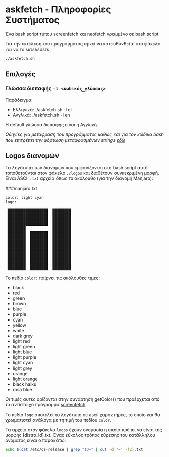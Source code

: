 # askfetch - Πληροφορίες Συστήματος

Ένα bash script τύπου screenfetch και neofetch γραμμένο σε bash script

Για την εκτέλεση του προγράμματος αρκεί να κατευθυνθείτε στο φάκελο και να το εκτελέσετε 

```bash
./askfetch.sh
```

## Επιλογές
### Γλώσσα διεπαφής `-l <κωδικός_γλώσσας>` 
Παράδειγμα:
* Ελληνικά: ./askfetch.sh -l el
* Αγγλικά: ./askfetch.sh -l en

Η default γλώσσα διεπαφής είναι η Αγγλική.

*Οδηγίες για μετάφραση του προγράμματος καθώς και για τον κώδικα bash που επιτρέπει την φόρτωση μεταφρασμένων strings [εδώ](https://www.linuxjournal.com/content/internationalizing-those-bash-scripts)*


## Logos διανομών 
Τα λογότυπα των διανομών που εμφανίζονται στο bash script αυτό τοποθετούνται στον φάκελο `./logos` και διαθέτουν συγκεκριμένη μορφή. Είναι ASCII `.txt` αρχεία όπως το ακόλουθο (για την διανομή Manjaro):

###manjaro.txt
```
color: light cyan
logo:

 ██████████████████  ████████    
 ██████████████████  ████████    
 ██████████████████  ████████    
 ██████████████████  ████████    
 ████████            ████████    
 ████████  ████████  ████████    
 ████████  ████████  ████████    
 ████████  ████████  ████████    
 ████████  ████████  ████████    
 ████████  ████████  ████████    
 ████████  ████████  ████████    
 ████████  ████████  ████████    
 ████████  ████████  ████████    
 ████████  ████████  ████████
```

Το πεδίο `color:` παίρνει τις ακόλουθες τιμές:
* black
* red
* green
* brown
* blue
* purple
* cyan
* yellow
* white
* dark grey
* light red
* light green
* light blue
* light purple
* light cyan
* light grey
* orange
* light orange
* black haiku
* rosa blue

Οι τιμές αυτές ορίζονται στην συνάρτηση getColor() που προέρχεται από το αντίστοιχο πρόγραμμα [screenfetch](https://github.com/KittyKatt/screenFetch)

Το πεδίο `logo` αποτελεί το λογότυπο σε ascii χαρακτήρες, το οποίο και θα χρωματιστεί ανάλογα με τη τιμή του πεδίου `color`.

Τα αρχεία στον φάκελο `logos`  έχουν ονομασία η οποία πρέπει να είναι της μορφής [distro_id].txt. Ένας εύκολος τρόπος εύρεσης του κατάλληλου ονόματος είναι ο παρακάτω:
```bash
echo $(cat /etc/os-release | grep "ID=" | cut -d '=' -f2).txt
```